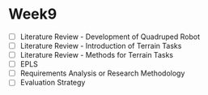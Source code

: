 # Week9



- [ ] Literature Review - Development of Quadruped Robot
- [ ] Literature Review - Introduction of Terrain Tasks
- [ ] Literature Review - Methods for Terrain Tasks
- [ ] EPLS
- [ ] Requirements Analysis or Research Methodology
- [ ] Evaluation Strategy